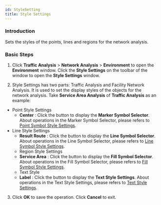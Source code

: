 ```yaml
---
id: StyleSetting
title: Style Settings
---
```

### Introduction

Sets the styles of the points, lines and regions for the network analysis.

### Basic Steps

  1. Click **Traffic Analysis** > **Network Analysis** > **Environment** to open the **Environment** window. Click the **Style Settings** on the toolbar of the window to open the **Style Settings** window.

  2. Style Settings has two parts: Traffic Analysis and Facility Network Analysis. It is used to set the display styles of the objects for the network analysis. Take **Service Area Analysis** of **Traffic Analysis** as an example:
  * Point Style Settings
    * **Center** : Click the button to display the **Marker Symbol Selector**. About operations in the Marker Symbol Selector, please refers to [Point Symbol Style Settings](../Visualization/LayerStyle/PointSymStyle).
  * Line Style Settings
    * **Result Route** : Click the button to display the **Line Symbol Selector**. About operations in the Line Symbol Selector, please refers to [Line Symbol Style Settings](../Visualization/LayerStyle/LineSymStyle).
    * Region Style Settings
    * **Service Area** : Click the button to display the **Fill Symbol Selector**. About operations in the Fill Symbol Selector, please refers to [Fill Symbol Style Settings](../Visualization/LayerStyle/FillSymStyle).
    * Text Style
    * **Label** : Click the button to display the **Text Style Settings**. About operations in the Text Style Settings, please refers to [Text Style Settings](../Visualization/LayerStyle/TextStyleTemplategroup).
  3. Click **OK** to save the operation. Click **Cancel** to exit. 

